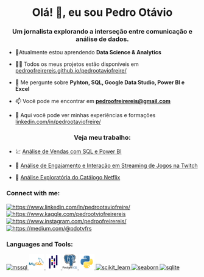 <h1 align="center">Olá! 👋, eu sou Pedro Otávio</h1>
<h3 align="center">Um jornalista explorando a interseção entre comunicação e análise de dados.</h3>

- 🌱Atualmente estou aprendendo **Data Science & Analytics**

- 👨‍💻 Todos os meus projetos estão disponíveis em [pedroofreirereis.github.io/pedrootaviofreire/](pedroofreirereis.github.io/pedrootaviofreire/)

- 💬 Me pergunte sobre **Pyhton, SQL, Google Data Studio, Power BI e Excel**

- 📫 Você pode me encontrar em **pedroofreirereis@gmail.com**

- 📄 Aqui você pode ver minhas experiências e formações [linkedin.com/in/pedrootaviofreire/](linkedin.com/in/pedrootaviofreire/)

<h3 align="center">Veja meu trabalho:</h3>

- 💹 [Análise de Vendas com SQL e Power BI](https://medium.com/@pdotvfrs/an%C3%A1lise-de-vendas-com-sql-e-power-bi-fa95e2d29b01)

- 👾 [Análise de Engajamento e Interação em Streaming de Jogos na Twitch](https://medium.com/@pdotvfrs/an%C3%A1lise-de-engajamento-e-intera%C3%A7%C3%A3o-em-streaming-de-jogos-na-twitch-f85fc422746e)

- 🎥 [Análise Exploratória do Catálogo Netflix](https://www.kaggle.com/code/pedrootviofreirereis/an-lise-explorat-ria-do-cat-logo-netflix?scriptVersionId=138403722)

<h3 align="left">Connect with me:</h3>
<p align="left">
<a href="https://linkedin.com/in/https://www.linkedin.com/in/pedrootaviofreire/" target="blank"><img align="center" src="https://raw.githubusercontent.com/rahuldkjain/github-profile-readme-generator/master/src/images/icons/Social/linked-in-alt.svg" alt="https://www.linkedin.com/in/pedrootaviofreire/" height="30" width="40" /></a>
<a href="https://kaggle.com/https://www.kaggle.com/pedrootviofreirereis" target="blank"><img align="center" src="https://raw.githubusercontent.com/rahuldkjain/github-profile-readme-generator/master/src/images/icons/Social/kaggle.svg" alt="https://www.kaggle.com/pedrootviofreirereis" height="30" width="40" /></a>
<a href="https://instagram.com/https://www.instagram.com/pedroofreirereis/" target="blank"><img align="center" src="https://raw.githubusercontent.com/rahuldkjain/github-profile-readme-generator/master/src/images/icons/Social/instagram.svg" alt="https://www.instagram.com/pedroofreirereis/" height="30" width="40" /></a>
<a href="https://medium.com/https://medium.com/@pdotvfrs" target="blank"><img align="center" src="https://raw.githubusercontent.com/rahuldkjain/github-profile-readme-generator/master/src/images/icons/Social/medium.svg" alt="https://medium.com/@pdotvfrs" height="30" width="40" /></a>
</p>

<h3 align="left">Languages and Tools:</h3>
<p align="left"> <a href="https://www.microsoft.com/en-us/sql-server" target="_blank" rel="noreferrer"> <img src="https://www.svgrepo.com/show/303229/microsoft-sql-server-logo.svg" alt="mssql" width="40" height="40"/> </a> <a href="https://www.mysql.com/" target="_blank" rel="noreferrer"> <img src="https://raw.githubusercontent.com/devicons/devicon/master/icons/mysql/mysql-original-wordmark.svg" alt="mysql" width="40" height="40"/> </a> <a href="https://pandas.pydata.org/" target="_blank" rel="noreferrer"> <img src="https://raw.githubusercontent.com/devicons/devicon/2ae2a900d2f041da66e950e4d48052658d850630/icons/pandas/pandas-original.svg" alt="pandas" width="40" height="40"/> </a> <a href="https://www.postgresql.org" target="_blank" rel="noreferrer"> <img src="https://raw.githubusercontent.com/devicons/devicon/master/icons/postgresql/postgresql-original-wordmark.svg" alt="postgresql" width="40" height="40"/> </a> <a href="https://www.python.org" target="_blank" rel="noreferrer"> <img src="https://raw.githubusercontent.com/devicons/devicon/master/icons/python/python-original.svg" alt="python" width="40" height="40"/> </a> <a href="https://scikit-learn.org/" target="_blank" rel="noreferrer"> <img src="https://upload.wikimedia.org/wikipedia/commons/0/05/Scikit_learn_logo_small.svg" alt="scikit_learn" width="40" height="40"/> </a> <a href="https://seaborn.pydata.org/" target="_blank" rel="noreferrer"> <img src="https://seaborn.pydata.org/_images/logo-mark-lightbg.svg" alt="seaborn" width="40" height="40"/> </a> <a href="https://www.sqlite.org/" target="_blank" rel="noreferrer"> <img src="https://www.vectorlogo.zone/logos/sqlite/sqlite-icon.svg" alt="sqlite" width="40" height="40"/> </a> </p>
